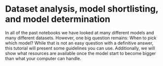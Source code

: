 # Dataset analysis, model shortlisting, and model determination

In all of the past notebooks we have looked at many different models and many different datasets. However, one big question remains: When to pick which model? While that is not an easy question with a definitive answer, this tutorial will present some guidelines you can use. Additionally, we will show what resources are available once the model start to become bigger than what your computer can handle.
